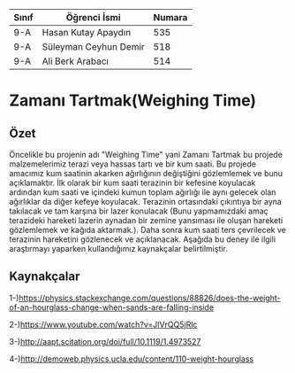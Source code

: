 Sınıf | Öğrenci İsmi  | Numara
-------|----------------|--------
9-A   | Hasan Kutay Apaydın | 535
9-A   | Süleyman Ceyhun Demir | 518
9-A   | Ali Berk Arabacı | 514

#  Zamanı Tartmak(Weighing Time)
## Özet
Öncelikle bu projenin adı "Weighing Time" yani Zamanı Tartmak bu projede malzemelerimiz terazi veya hassas tartı ve bir kum saati.
Bu projede amacımız kum saatinin akarken ağırlığının değiştiğini gözlemlemek ve bunu açıklamaktır.
İlk olarak bir kum saati terazinin bir kefesine koyulacak ardından kum saati ve içindeki kumun toplam ağırlığı ile aynı gelecek olan
ağırlıklar da diğer kefeye koyulacak. Terazinin ortasındaki çıkıntıya bir ayna takılacak ve tam karşına bir lazer konulacak
(Bunu yapmamızdaki amaç terazideki hareketi lazerin aynadan bir zemine yansıması ile oluşan hareketi gözlemlemek ve kağıda aktarmak.).
Daha sonra kum saati ters çevrilecek ve terazinin hareketini gözlenecek ve açıklanacak. Aşağıda bu deney ile ilgili araştırmayı yaparken
kullandığımız kaynakçalar belirtilmiştir.

## Kaynakçalar
1-)https://physics.stackexchange.com/questions/88826/does-the-weight-of-an-hourglass-change-when-sands-are-falling-inside

2-)https://www.youtube.com/watch?v=JIVrQQ5jRlc

3-)http://aapt.scitation.org/doi/full/10.1119/1.4973527

4-)http://demoweb.physics.ucla.edu/content/110-weight-hourglass

